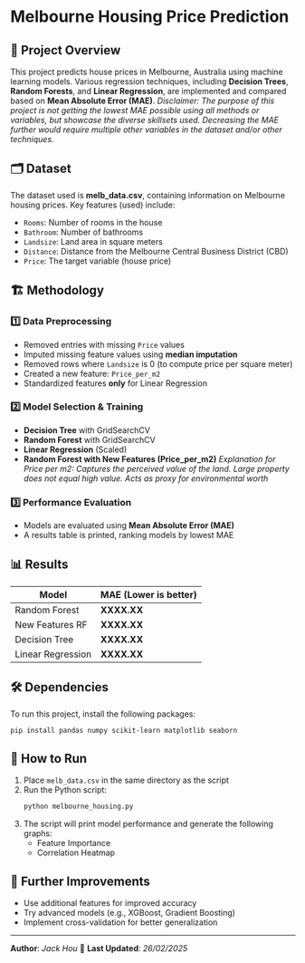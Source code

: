 # Melbourne Housing Price Prediction

## 📌 Project Overview

This project predicts house prices in Melbourne, Australia using machine learning models. Various regression techniques, including **Decision Trees**, **Random Forests**, and **Linear Regression**, are implemented and compared based on **Mean Absolute Error (MAE)**.
_Disclaimer: The purpose of this project is not getting the lowest MAE possible using all methods or variables, but showcase the diverse skillsets used. Decreasing the MAE further would require multiple other variables in the dataset and/or other techniques._
## 🗂 Dataset

The dataset used is **melb\_data.csv**, containing information on Melbourne housing prices. Key features (used) include:

- `Rooms`: Number of rooms in the house
- `Bathroom`: Number of bathrooms
- `Landsize`: Land area in square meters
- `Distance`: Distance from the Melbourne Central Business District (CBD)
- `Price`: The target variable (house price)

## 🏗 Methodology

### **1️⃣ Data Preprocessing**

- Removed entries with missing `Price` values
- Imputed missing feature values using **median imputation**
- Removed rows where `Landsize` is 0 (to compute price per square meter)
- Created a new feature: `Price_per_m2`
- Standardized features **only** for Linear Regression

### **2️⃣ Model Selection & Training**

- **Decision Tree** with GridSearchCV 
- **Random Forest** with GridSearchCV
- **Linear Regression** (Scaled)
- **Random Forest with New Features (Price\_per\_m2)**
_Explanation for Price per m2: Captures the perceived value of the land. Large property does not equal high value. Acts as proxy for environmental worth_ 
  
### **3️⃣ Performance Evaluation**

- Models are evaluated using **Mean Absolute Error (MAE)**
- A results table is printed, ranking models by lowest MAE

## 📊 Results

| Model                        | MAE (Lower is better)      |
| ---------------------------- | ---------------------      |
| Random Forest                | **XXXX.XX**               |
| New Features RF              | **XXXX.XX**               |
| Decision Tree                | **XXXX.XX**               |
| Linear Regression            | **XXXX.XX**               |

## 🛠 Dependencies

To run this project, install the following packages:

```bash
pip install pandas numpy scikit-learn matplotlib seaborn
```

## 🚀 How to Run

1. Place `melb_data.csv` in the same directory as the script
2. Run the Python script:
   ```bash
   python melbourne_housing.py
   ```
3. The script will print model performance and generate the following graphs:
   - Feature Importance 
   - Correlation Heatmap

## 📌 Further Improvements

- Use additional features for improved accuracy
- Try advanced models (e.g., XGBoost, Gradient Boosting)
- Implement cross-validation for better generalization

---

**Author**: *Jack Hou*
📅 **Last Updated**: *26/02/2025*



